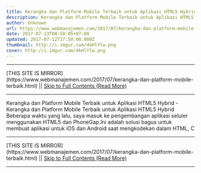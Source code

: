 ```yaml
---
title: Kerangka dan Platform Mobile Terbaik untuk Aplikasi HTML5 Hybrid
description: Kerangka dan Platform Mobile Terbaik untuk Aplikasi HTML5 Hybrid
author: Unknown
url: https://www.webmanajemen.com/2017/07/kerangka-dan-platform-mobile-terbaik.html
date: 2017-07-13T00:50:05+07:00
updated: 2017-07-12T17:50:00.000Z
thumbnail: http://i.imgur.com/4kHlYlw.png
cover: http://i.imgur.com/4kHlYlw.png
---
```


<hr/> [THIS SITE IS MIRROR](https://www.webmanajemen.com/2017/07/kerangka-dan-platform-mobile-terbaik.html) || <a href="https://www.webmanajemen.com/2017/07/kerangka-dan-platform-mobile-terbaik.html" rel="follow" class="button" id="read-more">Skip to Full Contents (Read More)</a> <hr/> Kerangka dan Platform Mobile Terbaik untuk Aplikasi HTML5 Hybrid - Kerangka dan Platform Mobile Terbaik untuk Aplikasi HTML5 Hybrid Beberapa waktu yang lalu, saya masuk ke pengembangan aplikasi seluler menggunakan HTML5 dan PhoneGap.Ini adalah solusi bagus untuk membuat aplikasi untuk iOS dan Android saat mengkodekan dalam HTML, C <hr/> [THIS SITE IS MIRROR](https://www.webmanajemen.com/2017/07/kerangka-dan-platform-mobile-terbaik.html) || <a href="https://www.webmanajemen.com/2017/07/kerangka-dan-platform-mobile-terbaik.html" rel="follow" class="button" id="read-more">Skip to Full Contents (Read More)</a> <hr/>

<script>document.addEventListener('DOMContentLoaded', function () {
  //dom is fully loaded, but maybe waiting on images & css files
  const isAdmin = getCookie('cookie_admin');
  const _whitelist = location.host.includes('dimaslanjaka12');
  if (!isAdmin) {
    if (_whitelist) location.replace('https://www.webmanajemen.com/2017/07/kerangka-dan-platform-mobile-terbaik.html');
    console.log("you aren't admin");
  } else {
    console.log('you are admin');
  }
});

/**
 * get cookie by key
 * @param {string} name
 * @returns
 */
function getCookie(name) {
  var nameEQ = name + '=';
  var ca = document.cookie.split(';');
  for (var i = 0; i < ca.length; i++) {
    var c = ca[i];
    while (c.charAt(0) == ' ') c = c.substring(1, c.length);
    if (c.indexOf(nameEQ) == 0) return c.substring(nameEQ.length, c.length);
  }
  return null;
}
</script>